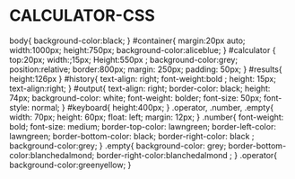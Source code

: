 # CALCULATOR-CSS
body{       background-color:black;       }  #container{       margin:20px auto;       width:1000px;       height:750px;          background-color:aliceblue;       }  #calculator {                 top:20px;          width:;15px;          Height:550px ;      background-color:grey;          position:relative;         border:800px;         margin: 250px;         padding: 50px; }  #results{   height:126px } #history{    text-align: right;    font-weight:bold ;    height: 15px;        text-align:right;         }  #output{     text-align: right;           border-color: black;         height: 74px;         background-color: white;        font-weight: bolder;        font-size: 50px;         font-style: normal;           }  #keyboard{                 height:400px;   } .operator, .number, .empty{      width: 70px; height: 60px; float: left; margin: 12px;  }     .number{     font-weight: bold;    font-size: medium;    border-top-color: lawngreen;    border-left-color: lawngreen;    border-bottom-color: black;    border-right-color: black ;   background-color:grey;   }   .empty{  background-color: grey;    border-bottom-color:blanchedalmond;  border-right-color:blanchedalmond ;   }    .operator{    background-color:greenyellow;    }         
